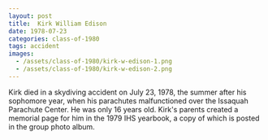 ```yaml
---
layout: post
title:  Kirk William Edison
date: 1978-07-23
categories: class-of-1980
tags: accident
images:
  - /assets/class-of-1980/kirk-w-edison-1.png
  - /assets/class-of-1980/kirk-w-edison-2.png
---
```

Kirk died in a skydiving accident on July 23, 1978, the summer after his sophomore year, when his parachutes malfunctioned over the Issaquah Parachute Center.  He was only 16 years old.  Kirk's parents created a memorial page for him in the 1979 IHS yearbook, a copy of which is posted in the group photo album.
